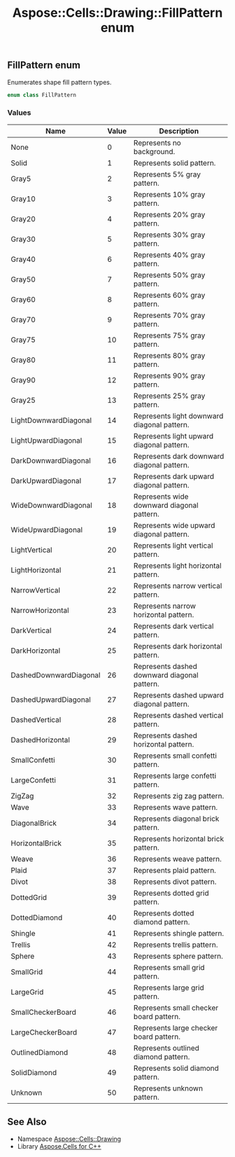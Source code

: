 ﻿---
title: Aspose::Cells::Drawing::FillPattern enum
linktitle: FillPattern
second_title: Aspose.Cells for C++ API Reference
description: 'Aspose::Cells::Drawing::FillPattern enum. Enumerates shape fill pattern types in C++.'
type: docs
weight: 7900
url: /cpp/aspose.cells.drawing/fillpattern/
---
## FillPattern enum


Enumerates shape fill pattern types.

```cpp
enum class FillPattern
```

### Values

| Name | Value | Description |
| --- | --- | --- |
| None | 0 | Represents no background. |
| Solid | 1 | Represents solid pattern. |
| Gray5 | 2 | Represents 5% gray pattern. |
| Gray10 | 3 | Represents 10% gray pattern. |
| Gray20 | 4 | Represents 20% gray pattern. |
| Gray30 | 5 | Represents 30% gray pattern. |
| Gray40 | 6 | Represents 40% gray pattern. |
| Gray50 | 7 | Represents 50% gray pattern. |
| Gray60 | 8 | Represents 60% gray pattern. |
| Gray70 | 9 | Represents 70% gray pattern. |
| Gray75 | 10 | Represents 75% gray pattern. |
| Gray80 | 11 | Represents 80% gray pattern. |
| Gray90 | 12 | Represents 90% gray pattern. |
| Gray25 | 13 | Represents 25% gray pattern. |
| LightDownwardDiagonal | 14 | Represents light downward diagonal pattern. |
| LightUpwardDiagonal | 15 | Represents light upward diagonal pattern. |
| DarkDownwardDiagonal | 16 | Represents dark downward diagonal pattern. |
| DarkUpwardDiagonal | 17 | Represents dark upward diagonal pattern. |
| WideDownwardDiagonal | 18 | Represents wide downward diagonal pattern. |
| WideUpwardDiagonal | 19 | Represents wide upward diagonal pattern. |
| LightVertical | 20 | Represents light vertical pattern. |
| LightHorizontal | 21 | Represents light horizontal pattern. |
| NarrowVertical | 22 | Represents narrow vertical pattern. |
| NarrowHorizontal | 23 | Represents narrow horizontal pattern. |
| DarkVertical | 24 | Represents dark vertical pattern. |
| DarkHorizontal | 25 | Represents dark horizontal pattern. |
| DashedDownwardDiagonal | 26 | Represents dashed downward diagonal pattern. |
| DashedUpwardDiagonal | 27 | Represents dashed upward diagonal pattern. |
| DashedVertical | 28 | Represents dashed vertical pattern. |
| DashedHorizontal | 29 | Represents dashed horizontal pattern. |
| SmallConfetti | 30 | Represents small confetti pattern. |
| LargeConfetti | 31 | Represents large confetti pattern. |
| ZigZag | 32 | Represents zig zag pattern. |
| Wave | 33 | Represents wave pattern. |
| DiagonalBrick | 34 | Represents diagonal brick pattern. |
| HorizontalBrick | 35 | Represents horizontal brick pattern. |
| Weave | 36 | Represents weave pattern. |
| Plaid | 37 | Represents plaid pattern. |
| Divot | 38 | Represents divot pattern. |
| DottedGrid | 39 | Represents dotted grid pattern. |
| DottedDiamond | 40 | Represents dotted diamond pattern. |
| Shingle | 41 | Represents shingle pattern. |
| Trellis | 42 | Represents trellis pattern. |
| Sphere | 43 | Represents sphere pattern. |
| SmallGrid | 44 | Represents small grid pattern. |
| LargeGrid | 45 | Represents large grid pattern. |
| SmallCheckerBoard | 46 | Represents small checker board pattern. |
| LargeCheckerBoard | 47 | Represents large checker board pattern. |
| OutlinedDiamond | 48 | Represents outlined diamond pattern. |
| SolidDiamond | 49 | Represents solid diamond pattern. |
| Unknown | 50 | Represents unknown pattern. |

## See Also

* Namespace [Aspose::Cells::Drawing](../)
* Library [Aspose.Cells for C++](../../)
